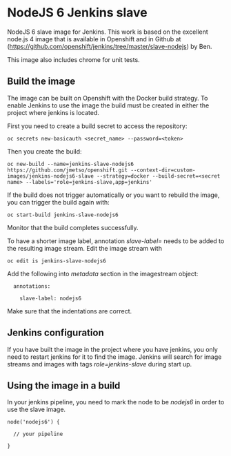 # NodeJS 6 Jenkins slave

NodeJS 6 slave image for Jenkins. This work is based on the excellent node.js 4 image that is available in Openshift and in Github at (https://github.com/openshift/jenkins/tree/master/slave-nodejs) by Ben.

This image also includes chrome for unit tests.

## Build the image

The image can be built on Openshift with the Docker build strategy. To enable Jenkins to use the image the build must be created in either the project where jenkins is located.

First you need to create a build secret to access the repository:

`oc secrets new-basicauth <secret_name> --password=<token>`

Then you create the build:

`oc new-build --name=jenkins-slave-nodejs6 https://github.com/jmetso/openshift.git --context-dir=custom-images/jenkins-nodejs6-slave --strategy=docker --build-secret=<secret name> --labels='role=jenkins-slave,app=jenkins'`

If the build does not trigger automatically or you want to rebuild the image, you can trigger the build again with:

`oc start-build jenkins-slave-nodejs6`

Monitor that the build completes successfully.

To have a shorter image label, annotation _slave-label=<label>_ needs to be added to the resulting image stream. Edit the image stream with

`oc edit is jenkins-slave-nodejs6`

Add the following into _metadata_ section in the imagestream object:

`  annotations:`

`    slave-label: nodejs6`

Make sure that the indentations are correct.

## Jenkins configuration

If you have built the image in the project where you have jenkins, you only need to restart jenkins for it to find the image. Jenkins will search for image streams and images with tags _role=jenkins-slave_ during start up.

## Using the image in a build

In your jenkins pipeline, you need to mark the node to be _nodejs6_ in order to use the slave image.

`node('nodejs6') {`

`  // your pipeline`

`}`

